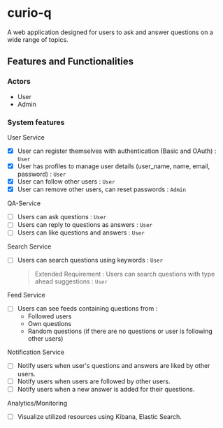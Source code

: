 # curio-q
A web application designed for users to ask and answer questions on a wide range of topics.

## Features and Functionalities

### Actors

- User 
- Admin

### System features

User Service

- [x] User can register themselves with authentication (Basic and OAuth) : `User`
- [x] User has profiles to manage user details (user_name, name, email, password) : `User`
- [x] User can follow other users : `User`
- [x] User can remove other users, can reset passwords : `Admin`

QA-Service

- [ ] Users can ask questions : `User`
- [ ] Users can reply to questions as answers : `User`
- [ ] Users can like questions and answers : `User`

Search Service

- [ ] Users can search questions using keywords : `User`
    > Extended Requirement : Users can search questions with type ahead suggestions : `User`

Feed Service

- [ ] Users can see feeds containing questions from :
  - Followed users
  - Own questions
  - Random questions (if there are no questions or user is following other users)

Notification Service

- [ ] Notify users when user's questions and answers are liked by other users.
- [ ] Notify users when users are followed by other users.
- [ ] Notify users when a new answer is added for their questions.

Analytics/Monitoring

- [ ] Visualize utilized resources using Kibana, Elastic Search.
